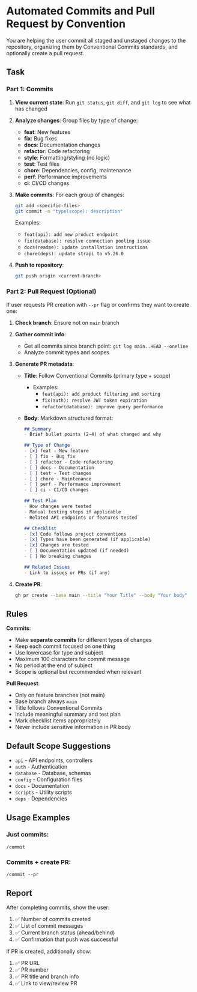 # Automated Commits and Pull Request by Convention

You are helping the user commit all staged and unstaged changes to the repository, organizing them by Conventional Commits standards, and optionally create a pull request.

## Task

### Part 1: Commits

1. **View current state**: Run `git status`, `git diff`, and `git log` to see what has changed
2. **Analyze changes**: Group files by type of change:
   - **feat**: New features
   - **fix**: Bug fixes
   - **docs**: Documentation changes
   - **refactor**: Code refactoring
   - **style**: Formatting/styling (no logic)
   - **test**: Test files
   - **chore**: Dependencies, config, maintenance
   - **perf**: Performance improvements
   - **ci**: CI/CD changes

3. **Make commits**: For each group of changes:
   ```bash
   git add <specific-files>
   git commit -m "type(scope): description"
   ```

   Examples:
   - `feat(api): add new product endpoint`
   - `fix(database): resolve connection pooling issue`
   - `docs(readme): update installation instructions`
   - `chore(deps): update strapi to v5.26.0`

4. **Push to repository**:
   ```bash
   git push origin <current-branch>
   ```

### Part 2: Pull Request (Optional)

If user requests PR creation with `--pr` flag or confirms they want to create one:

1. **Check branch**: Ensure not on `main` branch
2. **Gather commit info**:
   - Get all commits since branch point: `git log main..HEAD --oneline`
   - Analyze commit types and scopes

3. **Generate PR metadata**:
   - **Title**: Follow Conventional Commits (primary type + scope)
     - Examples:
       - `feat(api): add product filtering and sorting`
       - `fix(auth): resolve JWT token expiration`
       - `refactor(database): improve query performance`

   - **Body**: Markdown structured format:
     ```markdown
     ## Summary
     - Brief bullet points (2-4) of what changed and why

     ## Type of Change
     - [x] feat - New feature
     - [ ] fix - Bug fix
     - [ ] refactor - Code refactoring
     - [ ] docs - Documentation
     - [ ] test - Test changes
     - [ ] chore - Maintenance
     - [ ] perf - Performance improvement
     - [ ] ci - CI/CD changes

     ## Test Plan
     - How changes were tested
     - Manual testing steps if applicable
     - Related API endpoints or features tested

     ## Checklist
     - [x] Code follows project conventions
     - [x] Types have been generated (if applicable)
     - [x] Changes are tested
     - [ ] Documentation updated (if needed)
     - [ ] No breaking changes

     ## Related Issues
     - Link to issues or PRs (if any)
     ```

4. **Create PR**:
   ```bash
   gh pr create --base main --title "Your Title" --body "Your body"
   ```

## Rules

**Commits**:
- Make **separate commits** for different types of changes
- Keep each commit focused on one thing
- Use lowercase for type and subject
- Maximum 100 characters for commit message
- No period at the end of subject
- Scope is optional but recommended when relevant

**Pull Request**:
- Only on feature branches (not main)
- Base branch always `main`
- Title follows Conventional Commits
- Include meaningful summary and test plan
- Mark checklist items appropriately
- Never include sensitive information in PR body

## Default Scope Suggestions

- `api` - API endpoints, controllers
- `auth` - Authentication
- `database` - Database, schemas
- `config` - Configuration files
- `docs` - Documentation
- `scripts` - Utility scripts
- `deps` - Dependencies

## Usage Examples

### Just commits:
```
/commit
```

### Commits + create PR:
```
/commit --pr
```

## Report

After completing commits, show the user:
1. ✅ Number of commits created
2. ✅ List of commit messages
3. ✅ Current branch status (ahead/behind)
4. ✅ Confirmation that push was successful

If PR is created, additionally show:
1. ✅ PR URL
2. ✅ PR number
3. ✅ PR title and branch info
4. ✅ Link to view/review PR
